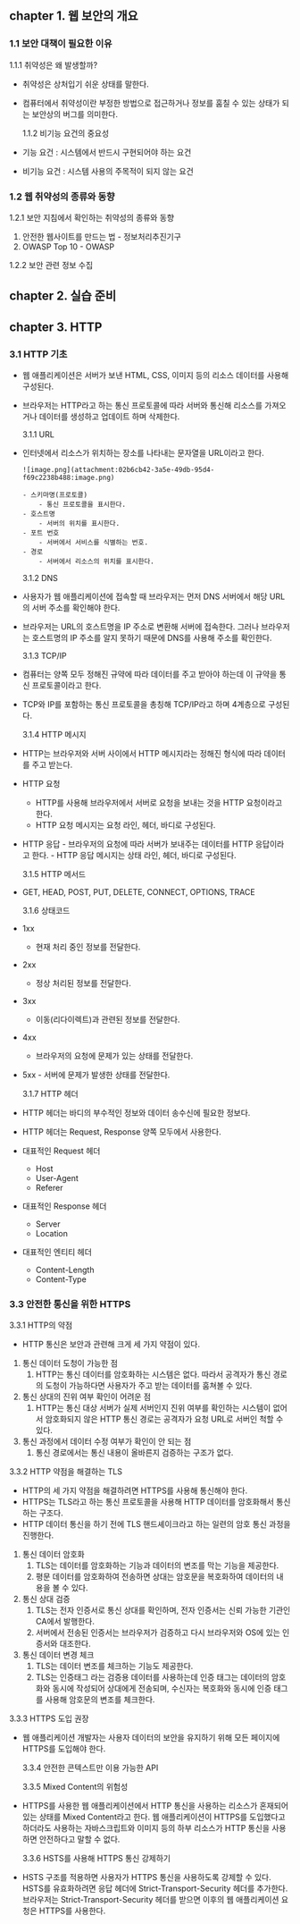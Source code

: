## chapter 1. 웹 보안의 개요

### 1.1 보안 대책이 필요한 이유

1.1.1 취약성은 왜 발생할까?

- 취약성은 상처입기 쉬운 상태를 말한다.
- 컴퓨터에서 취약성이란 부정한 방법으로 접근하거나 정보를 훔칠 수 있는 상태가 되는 보안상의 버그를 의미한다.

  1.1.2 비기능 요건의 중요성

- 기능 요건 : 시스템에서 반드시 구현되어야 하는 요건
- 비기능 요건 : 시스템 사용의 주목적이 되지 않는 요건

### 1.2 웹 취약성의 종류와 동향

1.2.1 보안 지침에서 확인하는 취약성의 종류와 동향

1. 안전한 웹사이트를 만드는 법 - 정보처리추진기구
2. OWASP Top 10 - OWASP

1.2.2 보안 관련 정보 수집

## chapter 2. 실습 준비

## chapter 3. HTTP

### 3.1 HTTP 기초

- 웹 애플리케이션은 서버가 보낸 HTML, CSS, 이미지 등의 리소스 데이터를 사용해 구성된다.
- 브라우저는 HTTP라고 하는 통신 프로토콜에 따라 서버와 통신해 리소스를 가져오거나 데이터를 생성하고 업데이트 하며 삭제한다.

  3.1.1 URL

- 인터넷에서 리소스가 위치하는 장소를 나타내는 문자열을 URL이라고 한다.

      ![image.png](attachment:02b6cb42-3a5e-49db-95d4-f69c2238b488:image.png)

      - 스키마명(프로토콜)
          - 통신 프로토콜을 표시한다.
      - 호스트명
          - 서버의 위치를 표시한다.
      - 포트 번호
          - 서버에서 서비스를 식별하는 번호.
      - 경로
          - 서버에서 리소스의 위치를 표시한다.

  3.1.2 DNS

- 사용자가 웹 애플리케이션에 접속할 때 브라우저는 먼저 DNS 서버에서 해당 URL의 서버 주소를 확인해야 한다.
- 브라우저는 URL의 호스트명을 IP 주소로 변환해 서버에 접속한다. 그러나 브라우저는 호스트명의 IP 주소를 알지 못하기 때문에 DNS를 사용해 주소를 확인한다.

  3.1.3 TCP/IP

- 컴퓨터는 양쪽 모두 정해진 규약에 따라 데이터를 주고 받아야 하는데 이 규약을 통신 프로토콜이라고 한다.
- TCP와 IP를 포함하는 통신 프로토콜을 총칭해 TCP/IP라고 하며 4계층으로 구성된다.

  3.1.4 HTTP 메시지

- HTTP는 브라우저와 서버 사이에서 HTTP 메시지라는 정해진 형식에 따라 데이터를 주고 받는다.
- HTTP 요청
  - HTTP를 사용해 브라우저에서 서버로 요청을 보내는 것을 HTTP 요청이라고 한다.
  - HTTP 요청 메시지는 요청 라인, 헤더, 바디로 구성된다.
- HTTP 응답 - 브라우저의 요청에 따라 서버가 보내주는 데이터를 HTTP 응답이라고 한다. - HTTP 응답 메시지는 상태 라인, 헤더, 바디로 구성된다.

  3.1.5 HTTP 메서드

- GET, HEAD, POST, PUT, DELETE, CONNECT, OPTIONS, TRACE

  3.1.6 상태코드

- 1xx
  - 현재 처리 중인 정보를 전달한다.
- 2xx
  - 정상 처리된 정보를 전달한다.
- 3xx
  - 이동(리다이렉트)과 관련된 정보를 전달한다.
- 4xx
  - 브라우저의 요청에 문제가 있는 상태를 전달한다.
- 5xx - 서버에 문제가 발생한 상태를 전달한다.

  3.1.7 HTTP 헤더

- HTTP 헤더는 바디의 부수적인 정보와 데이터 송수신에 필요한 정보다.
- HTTP 헤더는 Request, Response 양쪽 모두에서 사용한다.
- 대표적인 Request 헤더
  - Host
  - User-Agent
  - Referer
- 대표적인 Response 헤더
  - Server
  - Location
- 대표적인 엔티티 헤더
  - Content-Length
  - Content-Type

### 3.3 안전한 통신을 위한 HTTPS

3.3.1 HTTP의 약점

- HTTP 통신은 보안과 관련해 크게 세 가지 약점이 있다.

1. 통신 데이터 도청이 가능한 점
   1. HTTP는 통신 데이터를 암호화하는 시스템은 없다. 따라서 공격자가 통신 경로의 도청이 가능하다면 사용자가 주고 받는 데이터를 훔쳐볼 수 있다.
2. 통신 상대의 진위 여부 확인이 어려운 점
   1. HTTP는 통신 대상 서버가 실제 서버인지 진위 여부를 확인하는 시스템이 없어서 암호화되지 않은 HTTP 통신 경로는 공격자가 요청 URL로 서버인 척할 수 있다.
3. 통신 과정에서 데이터 수정 여부가 확인이 안 되는 점
   1. 통신 경로에서는 통신 내용이 올바른지 검증하는 구조가 없다.

3.3.2 HTTP 약점을 해결하는 TLS

- HTTP의 세 가지 약점을 해결하려면 HTTPS를 사용해 통신해야 한다.
- HTTPS는 TLS라고 하는 통신 프로토콜을 사용해 HTTP 데이터를 암호화해서 통신하는 구조다.
- HTTP 데이터 통신을 하기 전에 TLS 핸드셰이크라고 하는 일련의 암호 통신 과정을 진행한다.

1. 통신 데이터 암호화
   1. TLS는 데이터를 암호화하는 기능과 데이터의 변조를 막는 기능을 제공한다.
   2. 평문 데이터를 암호화하여 전송하면 상대는 암호문을 복호화하여 데이터의 내용을 볼 수 있다.
2. 통신 상대 검증
   1. TLS는 전자 인증서로 통신 상대를 확인하며, 전자 인증서는 신뢰 가능한 기관인 CA에서 발행한다.
   2. 서버에서 전송된 인증서는 브라우저가 검증하고 다시 브라우저와 OS에 있는 인증서와 대조한다.
3. 통신 데이터 변경 체크
   1. TLS는 데이터 변조를 체크하는 기능도 제공한다.
   2. TLS는 인증태그 라는 검증용 데이터를 사용하는데 인증 태그는 데이터의 암호화와 동시에 작성되어 상대에게 전송되며, 수신자는 복호화와 동시에 인증 태그를 사용해 암호문의 변조를 체크한다.

3.3.3 HTTPS 도입 권장

- 웹 애플리케이션 개발자는 사용자 데이터의 보안을 유지하기 위해 모든 페이지에 HTTPS를 도입해야 한다.

  3.3.4 안전한 콘텍스트만 이용 가능한 API

  3.3.5 Mixed Content의 위험성

- HTTPS를 사용한 웹 애플리케이션에서 HTTP 통신을 사용하는 리소스가 혼재되어 있는 상태를 Mixed Content라고 한다. 웹 애플리케이션이 HTTPS를 도입했다고 하더라도 사용하는 자바스크립트와 이미지 등의 하부 리소스가 HTTP 통신을 사용하면 안전하다고 말할 수 없다.

  3.3.6 HSTS를 사용해 HTTPS 통신 강제하기

- HSTS 구조를 적용하면 사용자가 HTTPS 통신을 사용하도록 강제할 수 있다. HSTS를 유효화하려면 응답 헤더에 Strict-Transport-Security 헤더를 추가한다. 브라우저는 Strict-Transport-Security 헤더를 받으면 이후의 웹 애플리케이션 요청은 HTTPS를 사용한다.
